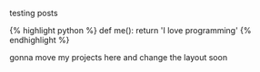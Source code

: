 testing posts

{% highlight python %}
def me():
    return 'I love programming'
{% endhighlight %}

gonna move my projects here and change the layout soon